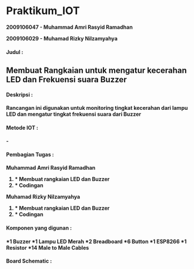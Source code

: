 # Praktikum_IOT

<b>2009106047 - Muhammad Amri Rasyid Ramadhan</b>

<b>2009106029 - Muhamad Rizky Nilzamyahya</b>

<h4>Judul :<h4>
  <h2>Membuat Rangkaian untuk mengatur kecerahan LED dan Frekuensi suara Buzzer</h2>

  
<h4>Deskripsi :<h4>
Rancangan ini digunakan untuk monitoring tingkat kecerahan dari lampu LED dan mengatur tingkat frekuensi suara dari Buzzer

  
<h4>Metode IOT :<h4>
-

  
<h4>Pembagian Tugas :<h4>
  Muhammad Amri Rasyid Ramadhan
  <ol>
    <li>* Membuat rangkaian LED dan Buzzer</li>
    <li>* Codingan</li>
  </ol>
  Muhamad Rizky Nilzamyahya
  <ol>
    <li>* Membuat rangkaian LED dan Buzzer</li>
    <li>* Codingan</li>
  </ol>

  
<h4>Komponen yang digunan :<h4>
  *1 Buzzer
  *1 Lampu LED Merah
  *2 Breadboard
  *6 Button
  *1 ESP8266
  *1 Resistor
  *14 Male to Male Cables
  
<h4>Board Schematic :<h4>

